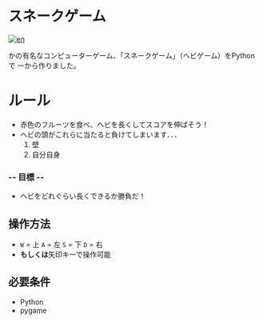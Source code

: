 # スネークゲーム
[![en](https://img.shields.io/badge/lang-en-blue.svg)](https://github.com/renm10/snake_game/blob/main/README.md)

かの有名なコンピューターゲーム、「スネークゲーム」（ヘビゲーム）をPythonで
一から作りました。

# ルール
- 赤色のフルーツを食べ、ヘビを長くしてスコアを伸ばそう！
- ヘビの頭がこれらに当たると負けてしまいます．．．
    1. 壁
    2. 自分自身

### -- 目標 --
- ヘビをどれぐらい長くできるか勝負だ！

## 操作方法
- `W` = 上 `A` = 左 `S` = 下 `D` = 右
- **もしくは**矢印キーで操作可能

## 必要条件
- Python
- pygame
